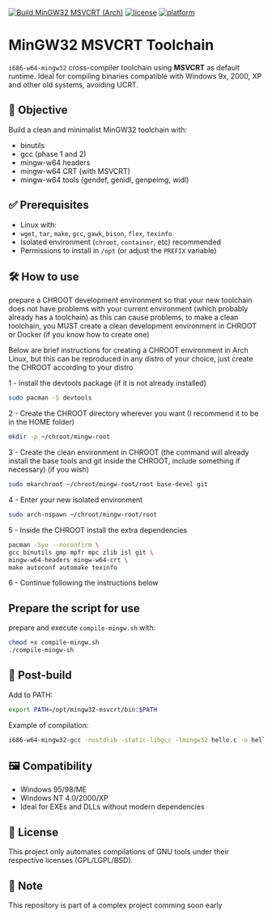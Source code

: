[![Build MinGW32 MSVCRT (Arch)](https://github.com/LuizRafael79/mingw32-msvcrt/actions/workflows/main.yml/badge.svg)](https://github.com/LuizRafael79/mingw32-msvcrt/actions/workflows/main.yml)
[![license](https://img.shields.io/badge/license-MIXED-blue.svg)](LICENSE)
[![platform](https://img.shields.io/badge/platform-Linux%20%7C%20Windows-lightgrey)](#)

# MinGW32 MSVCRT Toolchain

`i686-w64-mingw32` cross-compiler toolchain using **MSVCRT** as default runtime. Ideal for compiling binaries compatible with Windows 9x, 2000, XP and other old systems, avoiding UCRT.

## 🎯 Objective

Build a clean and minimalist MinGW32 toolchain with:

- binutils
- gcc (phase 1 and 2)
- mingw-w64 headers
- mingw-w64 CRT (with MSVCRT)
- mingw-w64 tools (gendef, genidl, genpeimg, widl)

## ✅ Prerequisites

- Linux with:
- `wget`, `tar`, `make`, `gcc`, `gawk`, `bison`, `flex`, `texinfo`
- Isolated environment (`chroot`, `container`, etc) recommended
- Permissions to install in `/opt` (or adjust the `PREFIX` variable)

## 🛠️ How to use

prepare a CHROOT development environment so that your new toolchain does not have problems with your current environment (which probably already has a toolchain) as this can cause problems, to make a clean toolchain, you MUST create a clean development environment in CHROOT or Docker (if you know how to create one)

Below are brief instructions for creating a CHROOT environment in Arch Linux, but this can be reproduced in any distro of your choice, just create the CHROOT according to your distro

1 - install the devtools package (if it is not already installed)
```bash
sudo pacman -S devtools
```
2 - Create the CHROOT directory wherever you want (I recommend it to be in the HOME folder)
```bash
mkdir -p ~/chroot/mingw-root
```
3 - Create the clean environment in CHROOT (the command will already install the base tools and git inside the CHROOT, include something if necessary) (if you wish)
```bash
sudo mkarchroot ~/chroot/mingw-root/root base-devel git
```
4 - Enter your new isolated environment
```bash
sudo arch-nspawn ~/chroot/mingw-root/root
```
5 - Inside the CHROOT install the extra dependencies
```bash
pacman -Syu --noconfirm \
gcc binutils gmp mpfr mpc zlib isl git \
mingw-w64-headers mingw-w64-crt \
make autoconf automake texinfo
```
6 - Continue following the instructions below

## Prepare the script for use

prepare and execute `compile-mingw.sh` with:
```bash
chmod +x compile-mingw.sh
./compile-mingw-sh
```


## 🧪 Post-build

Add to PATH:

```bash
export PATH=/opt/mingw32-msvcrt/bin:$PATH
```

Example of compilation:

```bash
i686-w64-mingw32-gcc -nostdlib -static-libgcc -lmingw32 hello.c -o hello.exe
```

## 🖼️ Compatibility

- Windows 95/98/ME
- Windows NT 4.0/2000/XP
- Ideal for EXEs and DLLs without modern dependencies

## 📄 License

This project only automates compilations of GNU tools under their respective licenses (GPL/LGPL/BSD).

## 📄 Note

This repository is part of a complex project comming soon early
